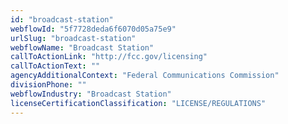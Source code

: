 ```yaml
---
id: "broadcast-station"
webflowId: "5f7728deda6f6070d05a75e9"
urlSlug: "broadcast-station"
webflowName: "Broadcast Station"
callToActionLink: "http://fcc.gov/licensing"
callToActionText: ""
agencyAdditionalContext: "Federal Communications Commission"
divisionPhone: ""
webflowIndustry: "Broadcast Station"
licenseCertificationClassification: "LICENSE/REGULATIONS"
---
```

